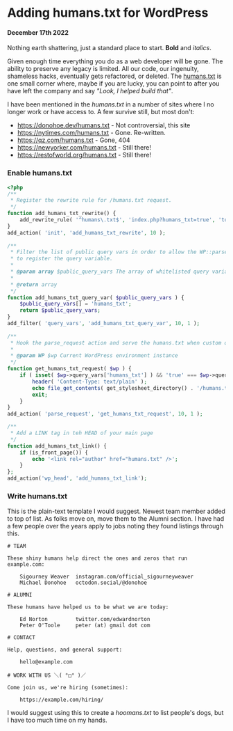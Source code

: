 # Adding humans.txt for WordPress
#### December 17th 2022

Nothing earth shattering, just a standard place to start. **Bold** and _italics_.

Given enough time everything you do as a web developer will be gone. The ability to preserve any legacy is limited. All our code, our ingenuity, shameless hacks, eventually gets refactored, or deleted. The [humans.txt](https://humanstxt.org/) is one small corner where, maybe if you are lucky, you can point to after you have left the company and say _"Look, I helped build that"_.

I have been mentioned in the _humans.txt_ in a number of sites where I no longer work or have access to. A few survive still, but most don't:

- https://donohoe.dev/humans.txt - Not controversial, this site
- https://nytimes.com/humans.txt - Gone. Re-written.
- https://qz.com/humans.txt - Gone, 404
- https://newyorker.com/humans.txt - Still there!
- https://restofworld.org/humans.txt - Still there!

### Enable humans.txt

```php
<?php
/**
 * Register the rewrite rule for /humans.txt request.
 */
function add_humans_txt_rewrite() {
	add_rewrite_rule( '^humans\.txt$', 'index.php?humans_txt=true', 'top' );
}
add_action( 'init', 'add_humans_txt_rewrite', 10 );
 
/**
 * Filter the list of public query vars in order to allow the WP::parse_request
 * to register the query variable.
 *
 * @param array $public_query_vars The array of whitelisted query variables.
 *
 * @return array
 */
function add_humans_txt_query_var( $public_query_vars ) {
	$public_query_vars[] = 'humans_txt';
	return $public_query_vars;
}
add_filter( 'query_vars', 'add_humans_txt_query_var', 10, 1 );
 
/**
 * Hook the parse_request action and serve the humans.txt when custom query variable is set to 'true'.
 *
 * @param WP $wp Current WordPress environment instance
 */
function get_humans_txt_request( $wp ) {
	if ( isset( $wp->query_vars['humans_txt'] ) && 'true' === $wp->query_vars['humans_txt'] ) {
		header( 'Content-Type: text/plain' );
		echo file_get_contents( get_stylesheet_directory() . '/humans.txt' );
		exit;
	}
}
add_action( 'parse_request', 'get_humans_txt_request', 10, 1 );

/**
 * Add a LINK tag in teh HEAD of your main page
 */
function add_humans_txt_link() {
	if (is_front_page()) {
		echo '<link rel="author" href="humans.txt" />';
	}
};
add_action('wp_head', 'add_humans_txt_link');
```

### Write humans.txt

This is the plain-text template I would suggest. Newest team member added to top of list. As folks move on, move them to the Alumni section. I have had a few people over the years apply to jobs noting they found listings through this.

```
# TEAM

These shiny humans help direct the ones and zeros that run example.com:

    Sigourney Weaver  instagram.com/official_sigourneyweaver
    Michael Donohoe   octodon.social/@donohoe

# ALUMNI

These humans have helped us to be what we are today:

    Ed Norton         twitter.com/edwardnorton
    Peter O'Toole     peter (at) gmail dot com

# CONTACT

Help, questions, and general support:

    hello@example.com

# WORK WITH US ＼( °□° )／

Come join us, we're hiring (sometimes): 

    https://example.com/hiring/

```

I would suggest using this to create a _hoomans.txt_ to list people's dogs, but I have too much time on my hands.
